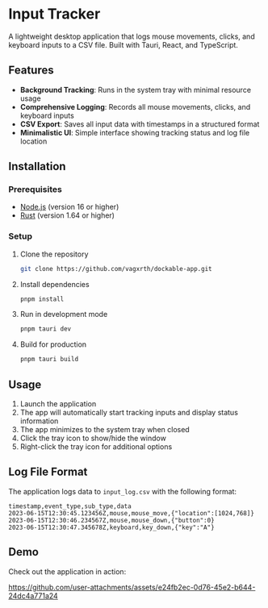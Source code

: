 # Input Tracker

A lightweight desktop application that logs mouse movements, clicks, and keyboard inputs to a CSV file. Built with Tauri, React, and TypeScript.


## Features

- **Background Tracking**: Runs in the system tray with minimal resource usage
- **Comprehensive Logging**: Records all mouse movements, clicks, and keyboard inputs
- **CSV Export**: Saves all input data with timestamps in a structured format
- **Minimalistic UI**: Simple interface showing tracking status and log file location


## Installation

### Prerequisites

- [Node.js](https://nodejs.org/) (version 16 or higher)
- [Rust](https://www.rust-lang.org/tools/install) (version 1.64 or higher)

### Setup

1. Clone the repository
   ```bash
   git clone https://github.com/vagxrth/dockable-app.git
   ```

2. Install dependencies
   ```bash
   pnpm install
   ```

3. Run in development mode
   ```bash
   pnpm tauri dev
   ```

4. Build for production
   ```bash
   pnpm tauri build
   ```

## Usage

1. Launch the application
2. The app will automatically start tracking inputs and display status information
3. The app minimizes to the system tray when closed
4. Click the tray icon to show/hide the window
5. Right-click the tray icon for additional options

## Log File Format

The application logs data to `input_log.csv` with the following format:

```
timestamp,event_type,sub_type,data
2023-06-15T12:30:45.123456Z,mouse,mouse_move,{"location":[1024,768]}
2023-06-15T12:30:46.234567Z,mouse,mouse_down,{"button":0}
2023-06-15T12:30:47.345678Z,keyboard,key_down,{"key":"A"}
```

## Demo

Check out the application in action:

https://github.com/user-attachments/assets/e24fb2ec-0d76-45e2-b644-24dc4a771a24

